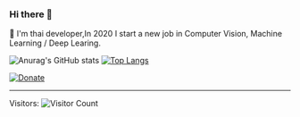 ### Hi there 👋

💬  I'm thai developer,In 2020 I start a new job in Computer Vision, Machine Learning / Deep Learing.

![Anurag's GitHub stats](https://github-readme-stats.vercel.app/api?username=ninenox-dev&show_icons=true&theme=dark) [![Top Langs](https://github-readme-stats.vercel.app/api/top-langs/?username=ninenox-dev&langs_count=8&theme=dark&layout=compact)](https://github.com/anuraghazra/github-readme-stats) 

[![Donate](https://img.shields.io/badge/Donate-PayPal-green.svg)](https://www.paypal.com/cgi-bin/webscr?cmd=_s-xclick&hosted_button_id=KQ3UD827YRQKA)

<hr />

Visitors: 
![Visitor Count](https://profile-counter.glitch.me/ninenox-dev/count.svg)




<!--
**ninenox-dev/ninenox-dev** is a ✨ _special_ ✨ repository because its `README.md` (this file) appears on your GitHub profile.

Here are some ideas to get you started:

- 🔭 I’m currently working on ...
- 🌱 I’m currently learning ...
- 👯 I’m looking to collaborate on ...
- 🤔 I’m looking for help with ...
- 💬 Ask me about ...
- 📫 How to reach me: ...
- 😄 Pronouns: ...
- ⚡ Fun fact: ...
-->



